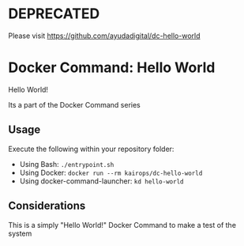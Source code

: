 # DEPRECATED

Please visit https://github.com/ayudadigital/dc-hello-world

# Docker Command: Hello World

Hello World!

Its a part of the Docker Command series

## Usage

Execute the following within your repository folder:

- Using Bash: `./entrypoint.sh`
- Using Docker: `docker run --rm kairops/dc-hello-world`
- Using docker-command-launcher: `kd hello-world`

## Considerations

This is a simply "Hello World!" Docker Command to make a test of the system

